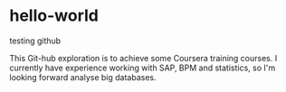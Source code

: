 hello-world
===========

testing github

This Git-hub exploration is to achieve some Coursera training courses.
I currently have experience working with SAP, BPM and statistics, so I'm looking forward analyse big databases.

